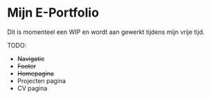 # Mijn E-Portfolio
Dit is momenteel een WIP en wordt aan gewerkt tijdens mijn vrije tijd.

TODO:
- ~~Navigatie~~
- ~~Footer~~
- ~~Homepagina~~
- Projecten pagina
- CV pagina